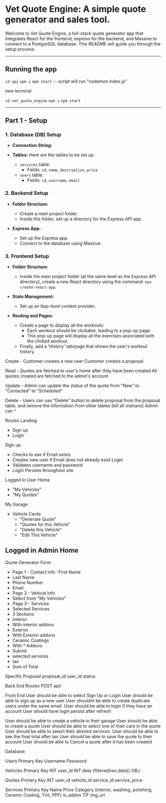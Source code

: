 # Vet Quote Engine: A simple quote generator and sales tool.

Welcome to Vet Quote Engine, a full-stack quote generator app that integrates React for the frontend, express for the backend, and Massive to connect to a PostgreSQL database. 
This README will guide you through the setup process. 

---

## Running the app

`cd api`
`npm i`
`npm start` -- script will run "nodemon index.js"

new terminal

`cd vet_quote_engine`
`npm i`
`npm start`

---

## Part 1 - Setup

### 1. Database (DB) Setup

- **Connection String:** 

- **Tables:** Here are the tables to be set up:
  - `services` table:
    - Fields: `id`, `name`, `description`, `price`
  - `users` table:
    - Fields: `id`, `username`, `email`
  <!-- - `workout` table:
    - Fields: `id`, `user_id`, `name`
  - `workout_exercises` table:
    - Fields: `workout_id`, `exercise_id`
  - `workout_history` table:
    - Fields: `workout_id`, `user_id`, `start_date`, `end_date` -->

### 2. Backend Setup

- **Folder Structure:**
  - Create a main project folder.
  - Inside this folder, set up a directory for the Express API app.

- **Express App:**
  - Set up the Express app.
  - Connect to the database using Massive.
  <!-- - Create endpoints to fetch `user`, `workout`, and `workout_history`. Ensure that fetching `workout` also retrieves its exercises. -->

### 3. Frontend Setup

- **Folder Structure:**
  - Inside the main project folder (at the same level as the Express API directory), create a new React directory using the command: `npx create-react-app`.

- **State Management:**
  - Set up an App-level context provider.
  <!-- - Within this provider, establish a `user` state. -->

- **Routing and Pages:**
  <!-- - In `app.js`, if there's no user in the provider, display the login page. Otherwise, display the app's main router.
  - Create a login page:
    - This page will take a user's email.
    - Using this email, retrieve the corresponding user.
  - With the user loaded, utilize a `useEffect` in the provider to fetch the user's workouts. -->
  - Create a page to display all the workouts:
    - Each workout should be clickable, leading to a pop-up page.
    - This pop-up page will display all the exercises associated with the clicked workout.
  - Finally, add a 'History' tab/page that shows the user's workout history.


<!-- PREVIOUS WRITE UP -->
Create - 
Customer creates a new user
Customer creates a proposal

Read - 
Quotes are fetched to user's home after they have been created
All quotes created are fetched to the admin's account

Update - 
Admin can update the status of the quote from "New" to "Contacted" to "Scheduled"

Delete - 
Users can use "Delete" button to delete proposal from the proposal table, and remove the information from other tables (kill all orphans)
Admin can ^


Routes
Landing 
 - Sign up
 - Login

Sign up
- Checks to see if Email exists
- Creates new user if Email does not already exist
Login
- Validates username and password
 - Login Persists throughout site

Logged In User Home
- "My Vehicles"
- "My Quotes"

My Garage 
- Vehicle Cards
  - "Generate Quote"
  - "Quotes for this Vehicle"
  - "Delete this Vehicle"
  - "Edit This Vehicle" 

Logged in Admin Home
- 

Quote Generator
 Form
 - Page 1 - Contact Info 
  -First Name
  - Last Name
  - Phone Number
  - Email
 - Page 2 - Vehicle Info
  - Select from "My Vehicles"
 - Page 3 - Services
  - Selected Services
  - 3 Sections
  - Interior
   - With interior addons
  - Exterior
   - With Exterior addons
  - Ceramic Coatings
   - With * Addons
 - Submit
  - selected services
  - tax
  - Sum of Total 

Specific Proposal
proposal_id
user_id
status

Back End Routes
POST api/

Front End
User should be able to select Sign Up or Login
User should be able to sign up as a new user
User shouldnt be able to create duplicate users under the same email. 
User should be able to login if they have an account
User should have login persist after refresh

User should be able to create a vehicle in their garage
User should be able to create a quote 
User should be able to select one of their cars in the quote
User should be able to select their desired services. 
User should be able to see the final total after tax 
User should be able to save the quote to their account
User should be able to Cancel a quote after it has been created


Database: 

Users
Primary Key
Username
Password

Vehicles
Primary Key INT
user_id INT
data {filtered(res.data)} OBJ

Quotes
Primary Key INT
user_id
vehicle_id
service_id
service_price


Services
Primary Key
Name
Price
Category (interior, washing, polishing, Ceramic Coating, Tint, PPF)
is_addon T/F
img_url












